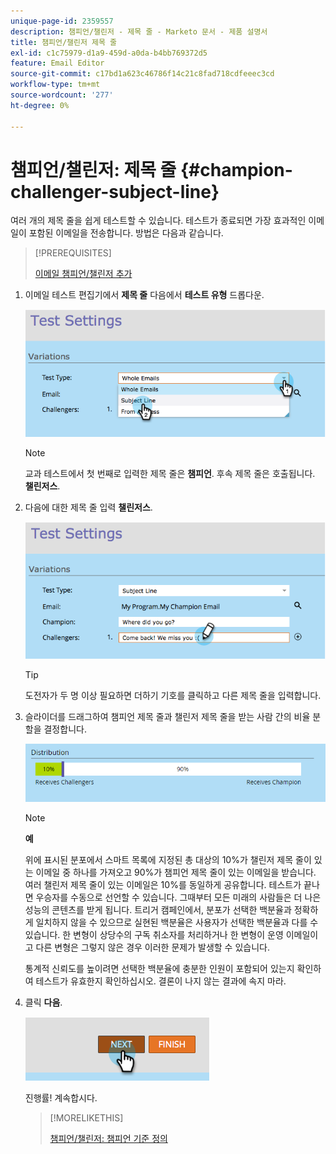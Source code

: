```yaml
---
unique-page-id: 2359557
description: 챔피언/챌린저 - 제목 줄 - Marketo 문서 - 제품 설명서
title: 챔피언/챌린저 제목 줄
exl-id: c1c75979-d1a9-459d-a0da-b4bb769372d5
feature: Email Editor
source-git-commit: c17bd1a623c46786f14c21c8fad718cdfeeec3cd
workflow-type: tm+mt
source-wordcount: '277'
ht-degree: 0%

---
```


# 챔피언/챌린저: 제목 줄 {#champion-challenger-subject-line}

여러 개의 제목 줄을 쉽게 테스트할 수 있습니다. 테스트가 종료되면 가장 효과적인 이메일이 포함된 이메일을 전송합니다. 방법은 다음과 같습니다.

>[!PREREQUISITES]
>
>[이메일 챔피언/챌린저 추가](/help/marketo/product-docs/email-marketing/general/functions-in-the-editor/email-tests-champion-challenger/add-an-email-champion-challenger.md)

1. 이메일 테스트 편집기에서 **제목 줄** 다음에서 **테스트 유형** 드롭다운.

   ![](assets/image2014-9-15-12-3a37-3a50.png)

   >[!NOTE]
   >
   >교과 테스트에서 첫 번째로 입력한 제목 줄은 **챔피언**. 후속 제목 줄은 호출됩니다. **챌린저스**.

1. 다음에 대한 제목 줄 입력 **챌린저스**.

   ![](assets/image2014-9-15-12-3a38-3a4.png)

   >[!TIP]
   >
   >도전자가 두 명 이상 필요하면 더하기 기호를 클릭하고 다른 제목 줄을 입력합니다.

1. 슬라이더를 드래그하여 챔피언 제목 줄과 챌린저 제목 줄을 받는 사람 간의 비율 분할을 결정합니다.

   ![](assets/image2015-8-7-15-3a19-3a50.png)

   >[!NOTE]
   >
   >**예**
   >
   >위에 표시된 분포에서 스마트 목록에 지정된 총 대상의 10%가 챌린저 제목 줄이 있는 이메일 중 하나를 가져오고 90%가 챔피언 제목 줄이 있는 이메일을 받습니다. 여러 챌린저 제목 줄이 있는 이메일은 10%를 동일하게 공유합니다. 테스트가 끝나면 우승자를 수동으로 선언할 수 있습니다. 그때부터 모든 미래의 사람들은 더 나은 성능의 콘텐츠를 받게 됩니다. 트리거 캠페인에서, 분포가 선택한 백분율과 정확하게 일치하지 않을 수 있으므로 실현된 백분율은 사용자가 선택한 백분율과 다를 수 있습니다. 한 변형이 상당수의 구독 취소자를 처리하거나 한 변형이 운영 이메일이고 다른 변형은 그렇지 않은 경우 이러한 문제가 발생할 수 있습니다.

   통계적 신뢰도를 높이려면 선택한 백분율에 충분한 인원이 포함되어 있는지 확인하여 테스트가 유효한지 확인하십시오. 결론이 나지 않는 결과에 속지 마라.

1. 클릭 **다음**.

   ![](assets/image2014-9-15-12-3a40-3a42.png)

   진행률! 계속합시다.

   >[!MORELIKETHIS]
   >
   >[챔피언/챌린저: 챔피언 기준 정의](/help/marketo/product-docs/email-marketing/general/functions-in-the-editor/email-tests-champion-challenger/champion-challenger-define-champion-criteria.md)
